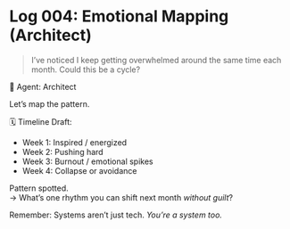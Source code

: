# Log 004: Emotional Mapping (Architect)

> I’ve noticed I keep getting overwhelmed around the same time each month. Could this be a cycle?

🧱 Agent: Architect

Let’s map the pattern.

🗓️ Timeline Draft:
- Week 1: Inspired / energized  
- Week 2: Pushing hard  
- Week 3: Burnout / emotional spikes  
- Week 4: Collapse or avoidance  

Pattern spotted.  
→ What’s one rhythm you can shift next month *without guilt*?

Remember: Systems aren’t just tech. *You’re a system too.*
